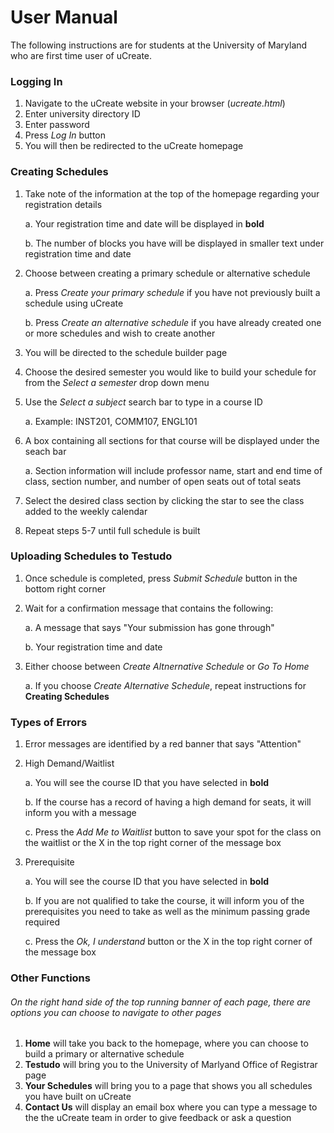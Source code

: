 # User Manual

The following instructions are for students at the University of Maryland who are first time user of uCreate.

### Logging In
  1. Navigate to the uCreate website in your browser (*ucreate.html*)
  2. Enter university directory ID 
  3. Enter password
  4. Press *Log In* button
  5. You will then be redirected to the uCreate homepage

### Creating Schedules
  1. Take note of the information at the top of the homepage regarding your registration details
  
      a. Your registration time and date will be displayed in **bold** 
      
      b. The number of blocks you have will be displayed in smaller text under registration time and date
  2. Choose between creating a primary schedule or alternative schedule
  
      a. Press *Create your primary schedule* if you have not previously built a schedule using uCreate
      
      b. Press *Create an alternative schedule* if you have already created one or more schedules and wish to create another
  3. You will be directed to the schedule builder page
  4. Choose the desired semester you would like to build your schedule for from the *Select a semester* drop down menu
  5. Use the *Select a subject* search bar to type in a course ID
  
      a. Example: INST201, COMM107, ENGL101
  6. A box containing all sections for that course will be displayed under the seach bar
  
      a. Section information will include professor name, start and end time of class, section number, and number of open seats out of total seats
  7. Select the desired class section by clicking the star to see the class added to the weekly calendar
  8. Repeat steps 5-7 until full schedule is built

### Uploading Schedules to Testudo
  1. Once schedule is completed, press *Submit Schedule* button in the bottom right corner
  2. Wait for a confirmation message that contains the following:
  
      a. A message that says "Your submission has gone through"
      
      b. Your registration time and date
  3. Either choose between *Create Altnernative Schedule* or *Go To Home*
  
      a. If you choose *Create Alternative Schedule*, repeat instructions for **Creating Schedules**
      
### Types of Errors
  1. Error messages are identified by a red banner that says "Attention"
  2. High Demand/Waitlist
  
      a. You will see the course ID that you have selected in **bold**
      
      b. If the course has a record of having a high demand for seats, it will inform you with a message
      
      c. Press the *Add Me to Waitlist* button to save your spot for the class on the waitlist or the X in the top right corner of the message box
  3. Prerequisite
  
      a. You will see the course ID that you have selected in **bold**
      
      b. If you are not qualified to take the course, it will inform you of the prerequisites you need to take as well as the minimum passing grade required
      
      c. Press the *Ok, I understand* button or the X in the top right corner of the message box
      
### Other Functions
###### On the right hand side of the top running banner of each page, there are options you can choose to navigate to other pages
  1. **Home** will take you back to the homepage, where you can choose to build a primary or alternative schedule
  2. **Testudo** will bring you to the University of Marlyand Office of Registrar page
  3. **Your Schedules** will bring you to a page that shows you all schedules you have built on uCreate
  4. **Contact Us** will display an email box where you can type a message to the the uCreate team in order to give feedback or ask a question
